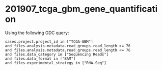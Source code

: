 # 201907_tcga_gbm_gene_quantification

Using the following GDC query:

    cases.project.project_id in ["TCGA-GBM"]
    and files.analysis.metadata.read_groups.read_length >= 76
    and files.analysis.metadata.read_groups.read_length <= 76
    and files.data_category in ["Sequencing Reads"]
    and files.data_format in ["BAM"]
    and files.experimental_strategy in ["RNA-Seq"]

